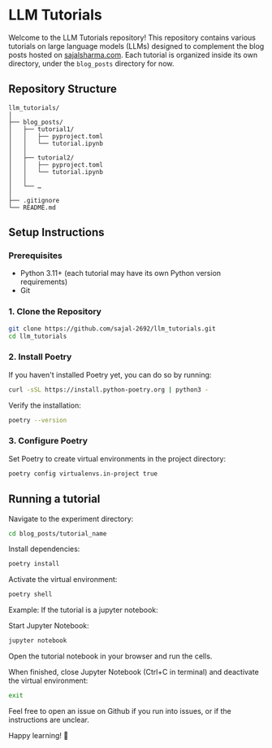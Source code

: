 # LLM Tutorials

Welcome to the LLM Tutorials repository! This repository contains various tutorials on large language models (LLMs) designed to complement the blog posts hosted on [sajalsharma.com](https://sajalsharma.com/posts/). Each tutorial is organized inside its own directory, under the `blog_posts` directory for now.

## Repository Structure
```
llm_tutorials/
│
├── blog_posts/
│   ├── tutorial1/
│   │   ├── pyproject.toml
│   │   └── tutorial.ipynb
│   │
│   ├── tutorial2/
│   │   ├── pyproject.toml
│   │   └── tutorial.ipynb
│   │
│   └── …
│
├── .gitignore
└── README.md
```


## Setup Instructions

### Prerequisites

- Python 3.11+ (each tutorial may have its own Python version requirements)
- Git

### 1. Clone the Repository

```bash
git clone https://github.com/sajal-2692/llm_tutorials.git
cd llm_tutorials
```

### 2. Install Poetry
If you haven't installed Poetry yet, you can do so by running:

```bash
curl -sSL https://install.python-poetry.org | python3 -
```

Verify the installation:
```bash
poetry --version
```

### 3. Configure Poetry
Set Poetry to create virtual environments in the project directory:

```bash
poetry config virtualenvs.in-project true
```

## Running a tutorial

Navigate to the experiment directory:
```bash
cd blog_posts/tutorial_name
```

Install dependencies:
```bash
poetry install
```

Activate the virtual environment:
```bash
poetry shell
```

Example: If the tutorial is a jupyter notebook:

Start Jupyter Notebook:
```bash
jupyter notebook
```

Open the tutorial notebook in your browser and run the cells.

When finished, close Jupyter Notebook (Ctrl+C in terminal) and deactivate the virtual environment:
```bash
exit
```

Feel free to open an issue on Github if you run into issues, or if the instructions are unclear.

Happy learning! 💪

